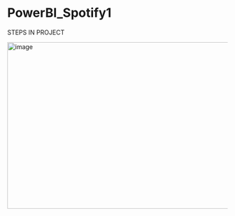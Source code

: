 # PowerBI_Spotify1

STEPS IN PROJECT


<img width="600" height="380" alt="image" src="https://github.com/user-attachments/assets/e8fa0394-54cf-4862-9897-48b5b617f32b" />




